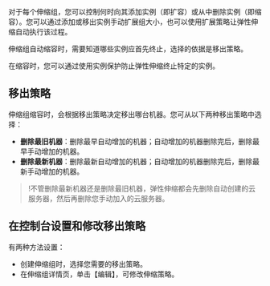 对于每个伸缩组，您可以控制何时向其添加实例（即扩容）或从中删除实例（即缩容）。您可以通过添加或移出实例手动扩展组大小，也可以使用扩展策略让弹性伸缩自动执行该过程。

伸缩组自动缩容时，需要知道哪些实例应首先终止，选择的依据是移出策略。

在缩容时，您可以通过使用实例保护防止弹性伸缩终止特定的实例。

## 移出策略

伸缩组缩容时，会根据移出策略决定移出哪台机器。您可从以下两种移出策略中选择：

- **删除最旧机器**：删除最早自动增加的机器；自动增加的机器删除完后，删除最早手动增加的机器。
- **删除最新机器**：删除最新自动增加的机器；自动增加的机器删除完后，删除最新手动增加的机器。

>!不管删除最新机器还是删除最旧机器，弹性伸缩都会先删除自动创建的云服务器，然后再删除您手动加入的云服务器。

## 在控制台设置和修改移出策略
有两种方法设置：
- 创建伸缩组时，选择您需要的移出策略。
- 在伸缩组详情页，单击【编辑】，可修改伸缩策略。

